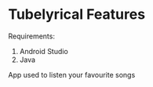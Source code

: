 # Tubelyrical Features

Requirements:
1) Android Studio
2) Java

App used to listen your favourite songs
